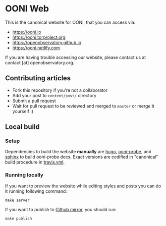 # OONI Web

This is the canonical website for OONI, that you can access via:

* https://ooni.io
* https://ooni.torproject.org
* https://openobservatory.github.io
* https://ooni.netlify.com

If you are having trouble accessing our website, please contact us at contact [at] openobservatory.org.

## Contributing articles

* Fork this repository if you're not a collaborator
* Add your post to `content/post/` directory
* Submit a pull request
* Wait for pull request to be reviewed and merged to `master` or merge it yourself :)

## Local build

### Setup

Dependencies to build the website **manually** are
[hugo](https://github.com/spf13/hugo/),
[ooni-probe](https://github.com/TheTorProject/ooni-probe), and
[sphinx](http://www.sphinx-doc.org/en/stable/) to build ooni-probe docs. Exact
versions are codified in "canonical" build procedure in
[travis.yml](./travis.yml).


### Running locally

If you want to preview the website while editing styles and posts you can do it running following command:

```
make server
```

If you want to publish to [Github mirror](https://openobservatory.github.io/), you should run:

```
make publish
```
